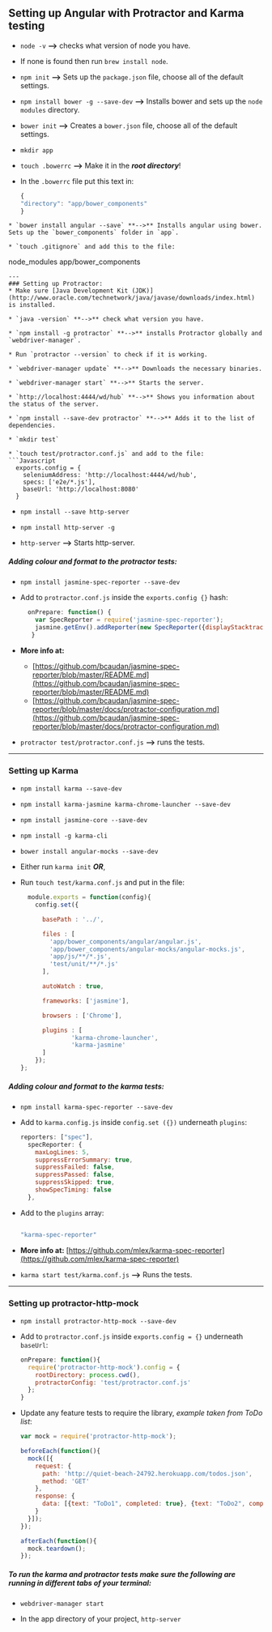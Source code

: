 ## Setting up Angular with Protractor and Karma testing

* `node -v` **-->** checks what version of node you have.  

* If none is found then run `brew install node`.  
* `npm init` **-->** Sets up the `package.json` file, choose all of the default settings.  

* `npm install bower -g --save-dev` **-->** Installs bower and sets up the `node modules` directory.

* `bower init` **-->** Creates a `bower.json` file, choose all of the default settings.  

* `mkdir app`  

* `touch .bowerrc` **-->** Make it in the ***root directory***!  

* In the `.bowerrc` file put this text in:
  ```Javascript
  {
  "directory": "app/bower_components"
  }
```
* `bower install angular --save` **-->** Installs angular using bower. Sets up the `bower_components` folder in `app`.

* `touch .gitignore` and add this to the file:
  ```
  node_modules
  app/bower_components
  ```
---
### Setting up Protractor:
* Make sure [Java Development Kit (JDK)](http://www.oracle.com/technetwork/java/javase/downloads/index.html) is installed.  

* `java -version` **-->** check what version you have.  

* `npm install -g protractor` **-->** installs Protractor globally and `webdriver-manager`.  

* Run `protractor --version` to check if it is working.  

* `webdriver-manager update` **-->** Downloads the necessary binaries.  

* `webdriver-manager start` **-->** Starts the server.  

* `http://localhost:4444/wd/hub` **-->** Shows you information about the status of the server.  

* `npm install --save-dev protractor` **-->** Adds it to the list of dependencies.

* `mkdir test`  

* `touch test/protractor.conf.js` and add to the file:
  ```Javascript
    exports.config = {
      seleniumAddress: 'http://localhost:4444/wd/hub',
      specs: ['e2e/*.js'],
      baseUrl: 'http://localhost:8080'
    }
  ```

* `npm install --save http-server`  

* `npm install http-server -g`  

* `http-server` **-->** Starts http-server.

##### Adding colour and format to the *protractor* tests:
* `npm install jasmine-spec-reporter --save-dev`

* Add to `protractor.conf.js` inside the `exports.config {}` hash:
  ```Javascript
    onPrepare: function() {
      var SpecReporter = require('jasmine-spec-reporter');
      jasmine.getEnv().addReporter(new SpecReporter({displayStacktrace: 'all'}));
     }
  ```
* **More info at:**
  - [https://github.com/bcaudan/jasmine-spec-reporter/blob/master/README.md](https://github.com/bcaudan/jasmine-spec-reporter/blob/master/README.md)
  - [https://github.com/bcaudan/jasmine-spec-reporter/blob/master/docs/protractor-configuration.md](https://github.com/bcaudan/jasmine-spec-reporter/blob/master/docs/protractor-configuration.md)  


* `protractor test/protractor.conf.js` **-->** runs the tests.

---

### Setting up Karma
* `npm install karma --save-dev`  

* `npm install karma-jasmine karma-chrome-launcher --save-dev`  

* `npm install jasmine-core --save-dev`  

* `npm install -g karma-cli`
* `bower install angular-mocks --save-dev`

* Either run `karma init` ***OR***,
* Run `touch test/karma.conf.js` and put in the file:
  ```Javascript
    module.exports = function(config){
      config.set({

        basePath : '../',

        files : [
          'app/bower_components/angular/angular.js',
          'app/bower_components/angular-mocks/angular-mocks.js',
          'app/js/**/*.js',
          'test/unit/**/*.js'
        ],

        autoWatch : true,

        frameworks: ['jasmine'],

        browsers : ['Chrome'],

        plugins : [
                'karma-chrome-launcher',
                'karma-jasmine'
        ]
      });
  };
  ```

##### Adding colour and format to the *karma* tests:
* `npm install karma-spec-reporter --save-dev`

* Add to `karma.config.js` inside `config.set ({})` underneath `plugins`:
    ```Javascript
    reporters: ["spec"],
      specReporter: {
        maxLogLines: 5,         
        suppressErrorSummary: true,  
        suppressFailed: false,  
        suppressPassed: false,  
        suppressSkipped: true,  
        showSpecTiming: false
      },
    ```
* Add to the `plugins` array:
  ```Javascript

  "karma-spec-reporter"

  ```
* **More info at:** [https://github.com/mlex/karma-spec-reporter](https://github.com/mlex/karma-spec-reporter)


* `karma start test/karma.conf.js` **-->** Runs the tests.

---

### Setting up protractor-http-mock
* `npm install protractor-http-mock --save-dev`  

* Add to `protractor.conf.js` inside `exports.config = {}` underneath `baseUrl`:
  ```Javascript
  onPrepare: function(){
    require('protractor-http-mock').config = {
      rootDirectory: process.cwd(),
      protractorConfig: 'test/protractor.conf.js'
    };
  }
  ```

* Update any feature tests to require the library, *example taken from ToDo list*:
  ```Javascript
  var mock = require('protractor-http-mock');

  beforeEach(function(){
    mock([{
      request: {
        path: 'http://quiet-beach-24792.herokuapp.com/todos.json',
        method: 'GET'
      },
      response: {
        data: [{text: "ToDo1", completed: true}, {text: "ToDo2", completed: false}]
      }
    }]);
  });

  afterEach(function(){
    mock.teardown();
  });
  ```

##### *To run the karma and protractor tests make sure the following are running in different tabs of your terminal:*
* `webdriver-manager start`  

* In the app directory of your project, `http-server`
